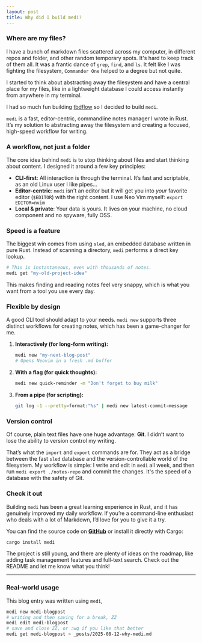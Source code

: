 ```yaml
---
layout: post
title: Why did I build medi?
---
```


### Where are my files?

I have a bunch of markdown files scattered across my computer, in different repos and folder, and other random temporary spots. It's hard to keep track of them all. It was a frantic dance of `grep`, `find`, and `ls`. It felt like I was fighting the filesystem, `Commander One` helped to a degree but not quite.

I started to think about abstracting away the filesystem and have a central place for my files, like in a lightweight database I could access instantly from anywhere in my terminal.

I had so much fun building [tbdflow](https://cladam.github.io/projects/tbdflow) so I decided to build `medi`.

`medi` is a fast, editor-centric, commandline notes manager I wrote in Rust. It’s my solution to abstracting away the filesystem and creating a focused, high-speed workflow for writing.

### A workflow, not just a folder

The core idea behind `medi` is to stop thinking about files and start thinking about content. I designed it around a few key principles:

  * **CLI-first**: All interaction is through the terminal. It’s fast and scriptable, as an old Linux user I like pipes...
  * **Editor-centric**: `medi` isn't an editor but it will get you into _your_ favorite editor (`$EDITOR`) with the right content. I use Neo Vim myself: `export EDITOR=nvim`
  * **Local & private**: Your data is yours. It lives on your machine, no cloud component and no spyware, fully OSS.

### Speed is a feature

The biggest win comes from using `sled`, an embedded database written in pure Rust. Instead of scanning a directory, `medi` performs a direct key lookup.

```bash
# This is instantaneous, even with thousands of notes.
medi get "my-old-project-idea"
```

This makes finding and reading notes feel very snappy, which is what you want from a tool you use every day.

### Flexible by design

A good CLI tool should adapt to your needs. `medi new` supports three distinct workflows for creating notes, which has been a game-changer for me.

1.  **Interactively (for long-form writing):**

    ```bash
    medi new "my-next-blog-post"
    # Opens Neovim in a fresh .md buffer
    ```

2.  **With a flag (for quick thoughts):**

    ```bash
    medi new quick-reminder -m "Don't forget to buy milk"
    ```

3.  **From a pipe (for scripting):**

    ```bash
    git log -1 --pretty=format:"%s" | medi new latest-commit-message
    ```

### Version control

Of course, plain text files have one huge advantage: **Git**. I didn’t want to lose the ability to version control my writing.

That’s what the `import` and `export` commands are for. They act as a bridge between the fast `sled` database and the version-controllable world of the filesystem. My workflow is simple: I write and edit in `medi` all week, and then run `medi export ./notes-repo` and commit the changes. It's the speed of a database with the safety of Git.

### Check it out

Building `medi` has been a great learning experience in Rust, and it has genuinely improved my daily workflow. If you’re a command-line enthusiast who deals with a lot of Markdown, I’d love for you to give it a try.

You can find the source code on [**GitHub**](https://github.com/cladam/medi) or install it directly with Cargo:

```bash
cargo install medi
```

The project is still young, and there are plenty of ideas on the roadmap, like adding task management features and full-text search. Check out the README and let me know what you think!

---

### Real-world usage

This blog entry was written using `medi`,

```bash
medi new medi-blogpost
# writing and then saving for a break, ZZ
medi edit medi-blogpost
# save and close ZZ, or :wq if you like that better
medi get medi-blogpost > _posts/2025-08-12-why-medi.md
```
